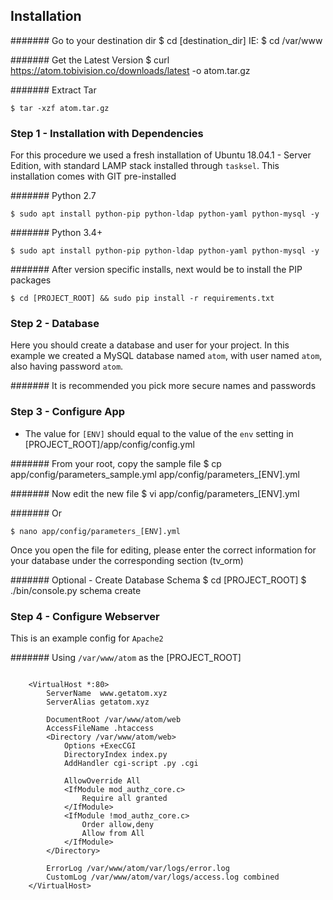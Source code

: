 ## Installation

####### Go to your destination dir
    $ cd [destination_dir]
    IE: $ cd /var/www

####### Get the Latest Version
    $ curl https://atom.tobivision.co/downloads/latest -o atom.tar.gz

####### Extract Tar

    $ tar -xzf atom.tar.gz

### Step 1 - Installation with Dependencies

For this procedure we used a fresh installation of Ubuntu 18.04.1 - Server Edition, with standard LAMP stack installed through `tasksel`. This installation comes with GIT pre-installed

####### Python 2.7 

    $ sudo apt install python-pip python-ldap python-yaml python-mysql -y

####### Python 3.4+

    $ sudo apt install python-pip python-ldap python-yaml python-mysql -y

####### After version specific installs, next would be to install the PIP packages

	$ cd [PROJECT_ROOT] && sudo pip install -r requirements.txt

### Step 2 - Database
Here you should create a database and user for your project. In this example we created a MySQL database named `atom`, with user named `atom`, also having password `atom`.

####### It is recommended you pick more secure names and passwords

### Step 3 - Configure App
- The value for `[ENV]` should equal to the value of the `env` setting in [PROJECT_ROOT]/app/config/config.yml

####### From your root, copy the sample file
    $ cp app/config/parameters_sample.yml app/config/parameters_[ENV].yml

####### Now edit the new file
    $ vi app/config/parameters_[ENV].yml

####### Or

    $ nano app/config/parameters_[ENV].yml

Once you open the file for editing, please enter the correct information for your database under the corresponding section (tv_orm)

####### Optional - Create Database Schema
    $ cd [PROJECT_ROOT]
    $ ./bin/console.py schema create

### Step 4 - Configure Webserver
This is an example config for `Apache2`

####### Using `/var/www/atom` as the [PROJECT_ROOT]
```

	<VirtualHost *:80>
		ServerName  www.getatom.xyz
		ServerAlias getatom.xyz

		DocumentRoot /var/www/atom/web
		AccessFileName .htaccess
		<Directory /var/www/atom/web>
			Options +ExecCGI
			DirectoryIndex index.py
			AddHandler cgi-script .py .cgi

			AllowOverride All
			<IfModule mod_authz_core.c>
				Require all granted
			</IfModule>
			<IfModule !mod_authz_core.c>
				Order allow,deny
				Allow from All
			</IfModule>
		</Directory>

		ErrorLog /var/www/atom/var/logs/error.log
		CustomLog /var/www/atom/var/logs/access.log combined
	</VirtualHost>

```